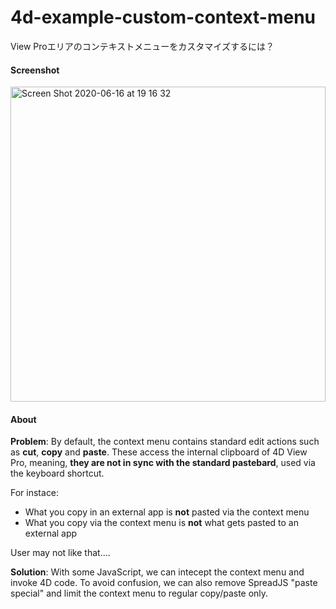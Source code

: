 # 4d-example-custom-context-menu
View Proエリアのコンテキストメニューをカスタマイズするには？

#### Screenshot

<img width="504" alt="Screen Shot 2020-06-16 at 19 16 32" src="https://user-images.githubusercontent.com/1725068/84762573-ee721380-b005-11ea-88c7-ca7f5f664525.png">

#### About

**Problem**: By default, the context menu contains standard edit actions such as **cut**, **copy** and **paste**. These access the internal clipboard of 4D View Pro, meaning, __they are not in sync with the standard pastebard__, used via the keyboard shortcut. 

For instace:

* What you copy in an external app is **not** pasted via the context menu
* What you copy via the context menu is **not** what gets pasted to an external app

User may not like that....

**Solution**: With some JavaScript, we can intecept the context menu and invoke 4D code. To avoid confusion, we can also remove SpreadJS "paste special" and limit the context menu to regular copy/paste only.
